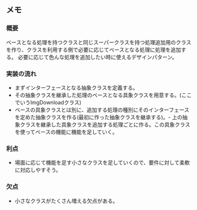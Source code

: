 ## メモ

### 概要
ベースとなる処理を持つクラスと同じスーパークラスを持つ処理追加用のクラスを作り、クラスを利用する側で必要に応じてベースとなる処理に処理を追加する。
必要に応じて色んな処理を追加したい時に使えるデザインパターン。

### 実装の流れ
- まずインターフェースとなる抽象クラスを定義する。
- その抽象クラスを継承した処理のベースとなる具象クラスを用意する。(ここでいうImgDownloadクラス)
- ベースの具象クラスとは別に、追加する処理の種別にそのインターフェースを定めた抽象クラスを作る(最初に作った抽象クラスを継承する)。- 上の抽象クラスを継承した具象クラスを追加する処理ごとに作る。この具象クラスを使ってベースの機能に機能を足していく。

### 利点
- 場面に応じて機能を足す小さなクラスを足していくので、要件に対して柔軟に対応しやすそう。

### 欠点
- 小さなクラスがたくさん増える欠点がある。